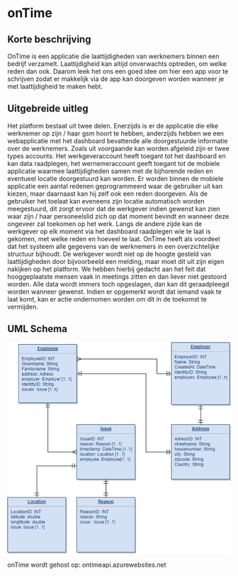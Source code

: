 # onTime

## Korte beschrijving
OnTime is een applicatie die laattijdigheden van werknemers binnen een bedrijf verzamelt. Laattijdigheid kan altijd onverwachts optreden, om welke reden dan ook. Daarom leek het ons een goed idee om hier een app voor te schrijven zodat er makkelijk via de app kan doorgeven worden wanneer je met laattijdigheid te maken hebt.

## Uitgebreide uitleg
Het platform bestaat uit twee delen. Enerzijds is er de applicatie die elke werknemer op zijn / haar gsm hoort te hebben, anderzijds hebben we een webapplicatie met het dashboard bevattende alle doorgestuurde informatie over de werknemers. Zoals uit voorgaande kan worden afgeleid zijn er twee types accounts. Het werkgeveraccount heeft toegant tot het dashboard en kan data raadplegen, het wernemeraccount geeft toegant tot de mobiele applicatie waarmee laattijdigheden samen met de bijhorende reden en eventueel locatie doorgestuurd kan worden. Er worden binnen de mobiele applicatie een aantal redenen geprogrammeerd waar de gebruiker uit kan kiezen, maar daarnaast kan hij zelf ook een reden doorgeven. Als de gebruiker het toelaat kan eveneens zijn locatie automatisch worden meegestuurd, dit zorgt ervoor dat de werkgever indien gewenst kan zien waar zijn / haar personeelslid zich op dat moment bevindt en wanneer deze ongeveer zal toekomen op het werk. Langs de andere zijde kan de werkgever op elk moment via het dashboard raadplegen wie te laat is gekomen, met welke reden en hoeveel te laat.
OnTime heeft als voordeel dat het systeem alle gegevens van de werknemers in een overzichtelijke structuur bijhoudt. De werkgever wordt niet op de hoogte gesteld van laattijdigheden door bijvoorbeeld een melding, maar moet dit uit zijn eigen nakijken op het platform. We hebben hierbij gedacht aan het feit dat hooggeplaatste mensen vaak in meetings zitten en dan liever niet gestoord worden. Alle data wordt immers toch opgeslagen, dan kan dit geraadpleegd worden wanneer gewenst. Indien er opgemerkt wordt dat iemand vaak te laat komt, kan er actie ondernomen worden om dit in de toekomst te vermijden.

## UML Schema 
![Uml schema](https://github.com/blanpainfrancois/onTime/blob/master/CA-Uber4/Administratie/UML%20Appvalley.png)


onTime wordt gehost op:
ontimeapi.azurewebsites.net




